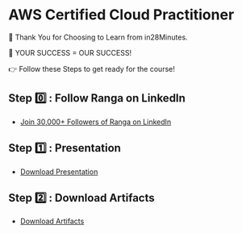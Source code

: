 # AWS Certified Cloud Practitioner

🙏 Thank You for Choosing to Learn from in28Minutes.

🎯 YOUR SUCCESS = OUR SUCCESS!

👉 Follow these Steps to get ready for the course!

## Step 0️⃣ : Follow Ranga on LinkedIn

- [Join 30,000+ Followers of Ranga on LinkedIn](https://links.in28minutes.com/lin)

## Step 1️⃣ : Presentation

- [Download Presentation](https://github.com/in28minutes/course-material/raw/main/04-aws-certified-cloud-practitioner/AWSCertifiedCloudPractitioner-Presentation.pdf)

## Step 2️⃣ : Download Artifacts

- [Download Artifacts](https://github.com/in28minutes/course-material/raw/main/04-aws-certified-cloud-practitioner/course-downloads.zip)

